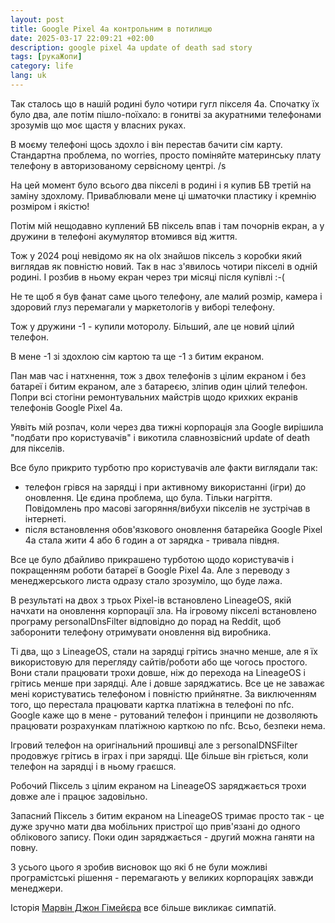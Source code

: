 ```yaml
---
layout: post
title: Google Pixel 4a контрольним в потилицю
date: 2025-03-17 22:09:21 +02:00
description: google pixel 4a update of death sad story
tags: [рукаЖопи]
category: life
lang: uk
---
```


Так сталось що в нашій родині було чотири гугл пікселя 4а. 
Спочатку їх було два, але потім пішло-поїхало: 
в гонитві за акуратними телефонами зрозумів що моє щастя у власних руках.

В моєму телефоні щось здохло і він перестав бачити сім карту.
Стандартна проблема, no worries, просто поміняйте материнську плату телефону в авторизованому сервісному центрі.
/s

На цей момент було всього два пікселі в родині і я купив БВ третій на заміну здохлому.
Приваблювали мене ці шматочки пластику і кремнію розміром і якістю!

Потім мій нещодавно куплений БВ піксель впав і там почорнів екран, а у дружини в телефоні акумулятор втомився від життя.

Тож у 2024 році невідомо як на olx знайшов піксель з коробки який виглядав як повністю новий.
Так в нас з'явилось чотири пікселі в одній родині.
І розбив в ньому екран через три місяці після купівлі :-(

Не те щоб я був фанат саме цього телефону, але малий розмір, камера і здоровий глуз перемагали у маркетологів у виборі телефону.

Тож у дружини -1 - купили моторолу.
Більший, але це новий цілий телефон.

В мене -1 зі здохлою сім картою та ще -1 з битим екраном.

Пан мав час і натхнення, тож з двох телефонів з цілим екраном і без батареї і битим екраном, але з батареєю, зліпив один цілий телефон.
Попри всі стогіни ремонтувальних майстрів щодо крихких екранів телефонів Google Pixel 4a.

Уявіть мій розпач, коли через два тижні корпорація зла Google вирішила "подбати про користувачів" і викотила славнозвісний update of death для пікселів.

Все було прикрито турботю про користувачів але факти виглядали так:
* телефон грівся на зарядці і при активному використанні (ігри) до оновлення.
  Це єдина проблема, що була.
  Тільки нагріття.
  Повідомлень про масові загоряння/вибухи пікселів не зустрічав в інтернеті.
* після встановлення обов'язкового оновлення батарейка Google Pixel 4a стала жити 4 або 6 годин а от зарядка - тривала півдня.

Все це було дбайливо прикрашено турботою щодо користувачів і покращенням роботи батареї в Google Pixel 4a.
Але з переводу з менеджерського листа одразу стало зрозуміло, що буде лажа.

В результаті на двох з трьох Pixel-ів встановлено LineageOS, якій начхати на оновлення корпорації зла.
На ігровому пікселі встановлено програму personalDnsFilter відповідно до порад на Reddit, щоб заборонити телефону отримувати оновлення від виробника.

Ті два, що з LineageOS, стали на зарядці грітись значно менше, але я їх використовую для перегляду сайтів/роботи або ще чогось простого.
Вони стали працювати трохи довше, ніж до перехода на LineageOS і грітись менше при зарядці.
Але і довше заряджатись.
Все це не заважає мені користуватись телефоном і повністю прийнятне. 
За виключенням того, що перестала працювати картка платіжна в телефоні по nfc.
Google каже що в мене - рутований телефон і принципи не дозволяють працювати розрахункам платіжною карткою по nfc.
Всьо, безпеки нема.

Ігровий телефон на оригінальний прошивці але з personalDNSFilter продовжує грітись в іграх і при зарядці. 
Ще більше він гріється, коли телефон на зарядці і в ньому граєшся.

Робочий Піксель з цілим екраном на LineageOS заряджається трохи довже але і працює задовільно. 

Запасний Піксель з битим екраном  на LineageOS тримає просто так - це дуже зручно мати два мобільних пристрої що прив'язані до одного облікового запису.
Поки один заряджається - другий можна ганяти на повну.

З усього цього я зробив висновок що які б не були можливі програмістські рішення - перемагають у великих корпораціях завжди менеджери.

Історія [Марвін Джон Гімейєра](https://uk.wikipedia.org/wiki/Марвін_Джон_Гімейєр) все більше викликає симпатій.


